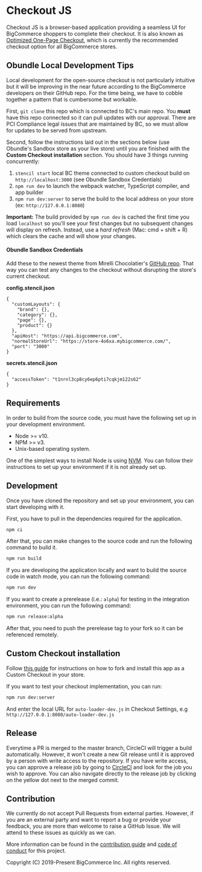 # Checkout JS

Checkout JS is a browser-based application providing a seamless UI for BigCommerce shoppers to complete their checkout. It is also known as [Optimized One-Page Checkout](https://support.bigcommerce.com/s/article/Optimized-Single-Page-Checkout), which is currently the recommended checkout option for all BigCommerce stores.

## Obundle Local Development Tips

Local development for the open-source checkout is not particularly intuitive but it will be improving in the near future according to the BigCommerce developers on their GitHub repo. For the time being, we have to cobble together a pattern that is cumbersome but workable.

First, `git clone` this repo which is connected to BC's main repo. You **must** have this repo connected so it can pull updates with our approval. There are PCI Compliance legal issues that are maintained by BC, so we must allow for updates to be served from upstream.

Second, follow the instructions laid out in the sections below (use Obundle's Sandbox store as your live store) until you are finished with the **Custom Checkout installation** section. You should have 3 things running concurrently:
1. `stencil start` local BC theme connected to custom checkout build on `http://localhost:3000` (see Obundle Sandbox Credentials)
2. `npm run dev` to launch the webpack watcher, TypeScript compiler, and app builder
3. `npm run dev:server` to serve the build to the local address on your store (ex: `http://127.0.0.1:8080`)

**Important:** The build provided by `npm run dev` is cached the first time you load `localhost` so you'll see your first changes but no subsequent changes will display on refresh. Instead, use a *hard refresh* (Mac: cmd + shift + R) which clears the cache and will show your changes.

#### Obundle Sandbox Credentials

Add these to the newest theme from Mirelli Chocolatier's [GitHub repo](https://github.com/oBundle/ob-mirelli-chocolatier). That way you can test any changes to the checkout without disrupting the store's current checkout.

**config.stencil.json**
```
{
  "customLayouts": {
    "brand": {},
    "category": {},
    "page": {},
    "product": {}
  },
  "apiHost": "https://api.bigcommerce.com",
  "normalStoreUrl": "https://store-4o6xa.mybigcommerce.com/",
  "port": "3000"
}
```

**secrets.stencil.json**
```
{
  "accessToken": "t1nrnl3cp8cy6ep6pti7cqkjm122s62"
}
```

## Requirements

In order to build from the source code, you must have the following set up in your development environment.

* Node >= v10.
* NPM >= v3.
* Unix-based operating system.

One of the simplest ways to install Node is using [NVM](https://github.com/nvm-sh/nvm#installation-and-update). You can follow their instructions to set up your environment if it is not already set up.

## Development

Once you have cloned the repository and set up your environment, you can start developing with it.

First, you have to pull in the dependencies required for the application.

```sh
npm ci
```

After that, you can make changes to the source code and run the following command to build it.

```sh
npm run build
```

If you are developing the application locally and want to build the source code in watch mode, you can run the following command:

```sh
npm run dev
```

If you want to create a prerelease (i.e.: `alpha`) for testing in the integration environment, you can run the following command:

```sh
npm run release:alpha
```

After that, you need to push the prerelease tag to your fork so it can be referenced remotely.

## Custom Checkout installation

Follow [this guide](https://developer.bigcommerce.com/stencil-docs/customizing-checkout/installing-custom-checkouts) for instructions on how to fork and install this app as a Custom Checkout in your store.

If you want to test your checkout implementation, you can run:
```sh
npm run dev:server
```

And enter the local URL for `auto-loader-dev.js` in Checkout Settings, e.g `http://127.0.0.1:8080/auto-loader-dev.js`

## Release

Everytime a PR is merged to the master branch, CircleCI will trigger a build automatically. However, it won't create a new Git release until it is approved by a person with write access to the repository. If you have write access, you can approve a release job by going to [CircleCI](https://circleci.com/gh/bigcommerce/workflows/checkout-js/tree/master) and look for the job you wish to approve. You can also navigate directly to the release job by clicking on the yellow dot next to the merged commit.


## Contribution

We currently do not accept Pull Requests from external parties. However, if you are an external party and want to report a bug or provide your feedback, you are more than welcome to raise a GitHub Issue. We will attend to these issues as quickly as we can.

More information can be found in the [contribution guide](CONTRIBUTING.md) and [code of conduct](CODE_OF_CONDUCT.md) for this project.


Copyright (C) 2019-Present BigCommerce Inc. All rights reserved.
